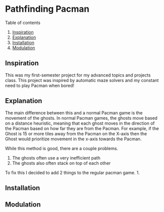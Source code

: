 # Pathfinding Pacman

Table of contents
1. [Inspiration](#Inspiration)
2. [Explanation](#Explanation)
3. [Installation](#Installation)
4. [Modulation](#Modulation)

## Inspiration
This was my first-semester project for my advanced topics and projects class. 
This project was inspired by automatic maze solvers and my constant need to play Pacman when bored!

## Explanation
The main difference between this and a normal Pacman game is the movement of the ghosts. In normal Pacman games, the ghosts move based on a distance heuristic, meaning that each ghost moves in the direction of the Pacman based on how far they are from the Pacman. For example, if the Ghost is 15 or more tiles away from the Pacman on the X-axis then the Ghost would prioritize movement in the x-axis towards the Pacman.

While this method is good, there are a couple problems. 
1. The ghosts often use a very inefficient path
2. The ghosts also often stack on top of each other

To fix this I decided to add 2 things to the regular pacman game.
1. 


## Installation


## Modulation
